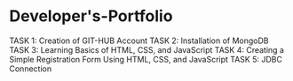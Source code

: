 # Developer's-Portfolio

TASK 1: Creation of GIT-HUB Account
TASK 2: Installation of MongoDB
TASK 3: Learning Basics of HTML, CSS, and JavaScript 
TASK 4: Creating a Simple Registration Form Using HTML, CSS, and JavaScript 
TASK 5: JDBC Connection
